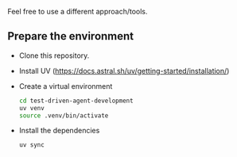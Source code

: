 Feel free to use a different approach/tools.

## Prepare the environment

- Clone this repository.

- Install UV (https://docs.astral.sh/uv/getting-started/installation/)

- Create a virtual environment

    ```bash
    cd test-driven-agent-development
    uv venv
    source .venv/bin/activate
    ```

- Install the dependencies

    ```bash
    uv sync
    ```
